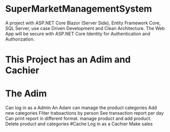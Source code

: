 # SuperMarketManagementSystem
A project with ASP.NET Core Blazor (Server Side), Entity Framework Core, SQL Server, use case Driven Development and Clean Architecture. The Web App will be secure with ASP.NET Core Identity for Authentication and Authorization.
# This Project has an Adim and Cachier
# The Adim
Can log in as a Admin
An Adam can manage the product categories
Add new categories
Filter trabsactions by person
See transaction report per day
Can print report in different format.
manage product and add product.
Delete product and categories
#Cache
Log in as a Cachier
Make sales
